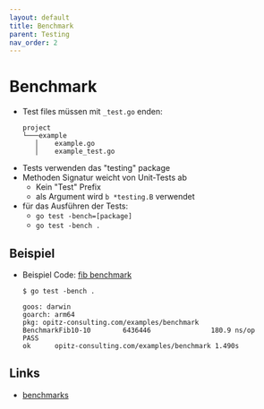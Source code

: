 ```yaml
---
layout: default
title: Benchmark
parent: Testing
nav_order: 2
---
```


# Benchmark

- Test files müssen mit `_test.go` enden:
    ```
    project
    └───example
       │    example.go
       │    example_test.go
    ```
- Tests verwenden das "testing" package
- Methoden Signatur weicht von Unit-Tests ab
    - Kein "Test" Prefix
    - als Argument wird `b *testing.B` verwendet
- für das Ausführen der Tests:
    - `go test -bench=[package]`
    - `go test -bench .`

## Beispiel
- Beispiel Code: [fib benchmark](../examples/benchmark/)
    ```
    $ go test -bench .

    goos: darwin
    goarch: arm64
    pkg: opitz-consulting.com/examples/benchmark
    BenchmarkFib10-10        6436446               180.9 ns/op
    PASS
    ok      opitz-consulting.com/examples/benchmark 1.490s
    ```

## Links
- [benchmarks](https://pkg.go.dev/testing#hdr-Benchmarks)